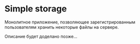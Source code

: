 # Simple storage

Монолитное приложение, позволяющее зарегистрированным
пользователям хранить некоторые файлы на сервере.

Описание будет доделано позже...

